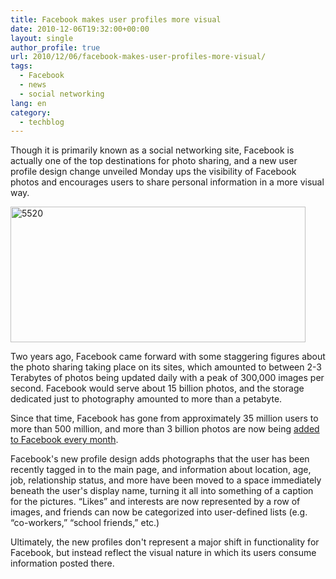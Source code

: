```yaml
---
title: Facebook makes user profiles more visual
date: 2010-12-06T19:32:00+00:00
layout: single
author_profile: true
url: 2010/12/06/facebook-makes-user-profiles-more-visual/
tags:
  - Facebook
  - news
  - social networking
lang: en
category: 
  - techblog
---
```

Though it is primarily known as a social networking site, Facebook is actually one of the top destinations for photo sharing, and a new user profile design change unveiled Monday ups the visibility of Facebook photos and encourages users to share personal information in a more visual way.

[<img title="5520" border="0" alt="5520" src="http://lh5.ggpht.com/_vaUVXcmC3OI/TP0zPe2iYVI/AAAAAAAADVQ/ZtrIg3heBfs/5520_thumb%5B4%5D.jpg?imgmax=800" width="472" height="217" />](http://lh4.ggpht.com/_vaUVXcmC3OI/TP0zNoYokNI/AAAAAAAADVM/CyA5_GE2CCw/s1600-h/5520%5B6%5D.jpg)

Two years ago, Facebook came forward with some staggering figures about the photo sharing taking place on its sites, which amounted to between 2-3 Terabytes of photos being updated daily with a peak of 300,000 images per second. Facebook would serve about 15 billion photos, and the storage dedicated just to photography amounted to more than a petabyte.

Since that time, Facebook has gone from approximately 35 million users to more than 500 million, and more than 3 billion photos are now being [added to Facebook every month](http://www.insidefacebook.com/2010/02/15/new-facebook-statistics-show-big-increase-in-content-sharing-local-business-pages/).

Facebook's new profile design adds photographs that the user has been recently tagged in to the main page, and information about location, age, job, relationship status, and more have been moved to a space immediately beneath the user's display name, turning it all into something of a caption for the pictures. “Likes” and interests are now represented by a row of images, and friends can now be categorized into user-defined lists (e.g. “co-workers,” “school friends,” etc.)

Ultimately, the new profiles don't represent a major shift in functionality for Facebook, but instead reflect the visual nature in which its users consume information posted there.